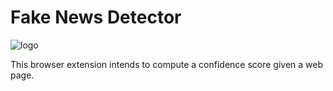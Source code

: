 # Fake News Detector
![logo](https://raw.githubusercontent.com/Crocmagnon/fake-news-detector/master/icons/logo.svg)

This browser extension intends to compute a confidence score given a web page.
